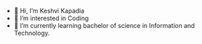 - 👋 Hi, I’m Keshvi Kapadia
- 👀 I’m interested in Coding
- 🌱 I’m currently learning bachelor of science in Information and Technology.

<!---
Keshvi123/Keshvi123 is a ✨ special ✨ repository because its `README.md` (this file) appears on your GitHub profile.
You can click the Preview link to take a look at your changes.
--->
